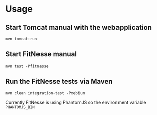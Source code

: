 # Usage

## Start Tomcat manual with the webapplication
``mvn tomcat:run``

## Start FitNesse manual
``mvn test -Pfitnesse``

## Run the FitNesse tests via Maven
``mvn clean integration-test -Pxebium``


Currently FitNesse is using PhantomJS so the environment variable ``PHANTOMJS_BIN``
